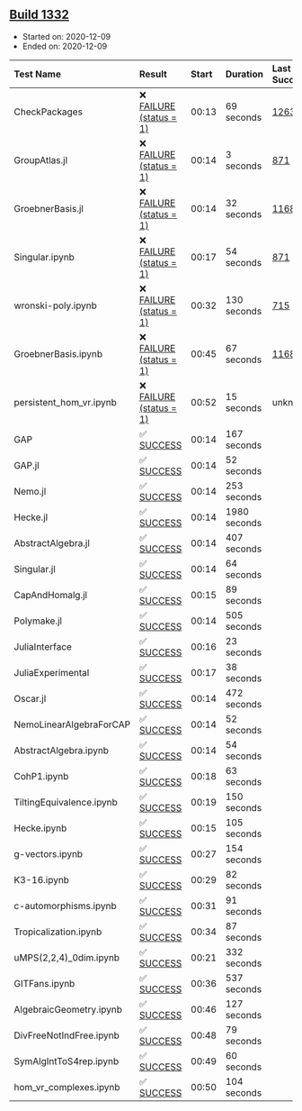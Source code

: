 ## [Build 1332](https://oscarci.mathematik.uni-kl.de/job/oscar-stable/1332/)

* Started on: 2020-12-09
* Ended on: 2020-12-09

| Test Name    | Result | Start | Duration | Last Success | First Failure |
|:-------------|:-------|:------|:---------|:-------------|:--------------|
| CheckPackages | ❌ [FAILURE (status = 1)](https://oscarci.mathematik.uni-kl.de/job/oscar-stable/1332/artifact/logs/build-1332/CheckPackages.log) | 00:13 | 69 seconds | [1263](https://oscarci.mathematik.uni-kl.de/job/oscar-stable/1263/) | [1264](https://oscarci.mathematik.uni-kl.de/job/oscar-stable/1264/) |
| GroupAtlas.jl | ❌ [FAILURE (status = 1)](https://oscarci.mathematik.uni-kl.de/job/oscar-stable/1332/artifact/logs/build-1332/GroupAtlas.jl.log) | 00:14 | 3 seconds | [871](https://oscarci.mathematik.uni-kl.de/job/oscar-stable/871/) | [872](https://oscarci.mathematik.uni-kl.de/job/oscar-stable/872/) |
| GroebnerBasis.jl | ❌ [FAILURE (status = 1)](https://oscarci.mathematik.uni-kl.de/job/oscar-stable/1332/artifact/logs/build-1332/GroebnerBasis.jl.log) | 00:14 | 32 seconds | [1168](https://oscarci.mathematik.uni-kl.de/job/oscar-stable/1168/) | [1169](https://oscarci.mathematik.uni-kl.de/job/oscar-stable/1169/) |
| Singular.ipynb | ❌ [FAILURE (status = 1)](https://oscarci.mathematik.uni-kl.de/job/oscar-stable/1332/artifact/logs/build-1332/Singular.ipynb.log) | 00:17 | 54 seconds | [871](https://oscarci.mathematik.uni-kl.de/job/oscar-stable/871/) | [872](https://oscarci.mathematik.uni-kl.de/job/oscar-stable/872/) |
| wronski-poly.ipynb | ❌ [FAILURE (status = 1)](https://oscarci.mathematik.uni-kl.de/job/oscar-stable/1332/artifact/logs/build-1332/wronski-poly.ipynb.log) | 00:32 | 130 seconds | [715](https://oscarci.mathematik.uni-kl.de/job/oscar-stable/715/) | [716](https://oscarci.mathematik.uni-kl.de/job/oscar-stable/716/) |
| GroebnerBasis.ipynb | ❌ [FAILURE (status = 1)](https://oscarci.mathematik.uni-kl.de/job/oscar-stable/1332/artifact/logs/build-1332/GroebnerBasis.ipynb.log) | 00:45 | 67 seconds | [1168](https://oscarci.mathematik.uni-kl.de/job/oscar-stable/1168/) | [1169](https://oscarci.mathematik.uni-kl.de/job/oscar-stable/1169/) |
| persistent_hom_vr.ipynb | ❌ [FAILURE (status = 1)](https://oscarci.mathematik.uni-kl.de/job/oscar-stable/1332/artifact/logs/build-1332/persistent_hom_vr.ipynb.log) | 00:52 | 15 seconds | unknown | unknown |
| GAP | ✅ [SUCCESS](https://oscarci.mathematik.uni-kl.de/job/oscar-stable/1332/artifact/logs/build-1332/GAP.log) | 00:14 | 167 seconds |  |  |
| GAP.jl | ✅ [SUCCESS](https://oscarci.mathematik.uni-kl.de/job/oscar-stable/1332/artifact/logs/build-1332/GAP.jl.log) | 00:14 | 52 seconds |  |  |
| Nemo.jl | ✅ [SUCCESS](https://oscarci.mathematik.uni-kl.de/job/oscar-stable/1332/artifact/logs/build-1332/Nemo.jl.log) | 00:14 | 253 seconds |  |  |
| Hecke.jl | ✅ [SUCCESS](https://oscarci.mathematik.uni-kl.de/job/oscar-stable/1332/artifact/logs/build-1332/Hecke.jl.log) | 00:14 | 1980 seconds |  |  |
| AbstractAlgebra.jl | ✅ [SUCCESS](https://oscarci.mathematik.uni-kl.de/job/oscar-stable/1332/artifact/logs/build-1332/AbstractAlgebra.jl.log) | 00:14 | 407 seconds |  |  |
| Singular.jl | ✅ [SUCCESS](https://oscarci.mathematik.uni-kl.de/job/oscar-stable/1332/artifact/logs/build-1332/Singular.jl.log) | 00:14 | 64 seconds |  |  |
| CapAndHomalg.jl | ✅ [SUCCESS](https://oscarci.mathematik.uni-kl.de/job/oscar-stable/1332/artifact/logs/build-1332/CapAndHomalg.jl.log) | 00:15 | 89 seconds |  |  |
| Polymake.jl | ✅ [SUCCESS](https://oscarci.mathematik.uni-kl.de/job/oscar-stable/1332/artifact/logs/build-1332/Polymake.jl.log) | 00:14 | 505 seconds |  |  |
| JuliaInterface | ✅ [SUCCESS](https://oscarci.mathematik.uni-kl.de/job/oscar-stable/1332/artifact/logs/build-1332/JuliaInterface.log) | 00:16 | 23 seconds |  |  |
| JuliaExperimental | ✅ [SUCCESS](https://oscarci.mathematik.uni-kl.de/job/oscar-stable/1332/artifact/logs/build-1332/JuliaExperimental.log) | 00:17 | 38 seconds |  |  |
| Oscar.jl | ✅ [SUCCESS](https://oscarci.mathematik.uni-kl.de/job/oscar-stable/1332/artifact/logs/build-1332/Oscar.jl.log) | 00:14 | 472 seconds |  |  |
| NemoLinearAlgebraForCAP | ✅ [SUCCESS](https://oscarci.mathematik.uni-kl.de/job/oscar-stable/1332/artifact/logs/build-1332/NemoLinearAlgebraForCAP.log) | 00:14 | 52 seconds |  |  |
| AbstractAlgebra.ipynb | ✅ [SUCCESS](https://oscarci.mathematik.uni-kl.de/job/oscar-stable/1332/artifact/logs/build-1332/AbstractAlgebra.ipynb.log) | 00:14 | 54 seconds |  |  |
| CohP1.ipynb | ✅ [SUCCESS](https://oscarci.mathematik.uni-kl.de/job/oscar-stable/1332/artifact/logs/build-1332/CohP1.ipynb.log) | 00:18 | 63 seconds |  |  |
| TiltingEquivalence.ipynb | ✅ [SUCCESS](https://oscarci.mathematik.uni-kl.de/job/oscar-stable/1332/artifact/logs/build-1332/TiltingEquivalence.ipynb.log) | 00:19 | 150 seconds |  |  |
| Hecke.ipynb | ✅ [SUCCESS](https://oscarci.mathematik.uni-kl.de/job/oscar-stable/1332/artifact/logs/build-1332/Hecke.ipynb.log) | 00:15 | 105 seconds |  |  |
| g-vectors.ipynb | ✅ [SUCCESS](https://oscarci.mathematik.uni-kl.de/job/oscar-stable/1332/artifact/logs/build-1332/g-vectors.ipynb.log) | 00:27 | 154 seconds |  |  |
| K3-16.ipynb | ✅ [SUCCESS](https://oscarci.mathematik.uni-kl.de/job/oscar-stable/1332/artifact/logs/build-1332/K3-16.ipynb.log) | 00:29 | 82 seconds |  |  |
| c-automorphisms.ipynb | ✅ [SUCCESS](https://oscarci.mathematik.uni-kl.de/job/oscar-stable/1332/artifact/logs/build-1332/c-automorphisms.ipynb.log) | 00:31 | 91 seconds |  |  |
| Tropicalization.ipynb | ✅ [SUCCESS](https://oscarci.mathematik.uni-kl.de/job/oscar-stable/1332/artifact/logs/build-1332/Tropicalization.ipynb.log) | 00:34 | 87 seconds |  |  |
| uMPS(2,2,4)_0dim.ipynb | ✅ [SUCCESS](https://oscarci.mathematik.uni-kl.de/job/oscar-stable/1332/artifact/logs/build-1332/uMPS-2-2-4-_0dim.ipynb.log) | 00:21 | 332 seconds |  |  |
| GITFans.ipynb | ✅ [SUCCESS](https://oscarci.mathematik.uni-kl.de/job/oscar-stable/1332/artifact/logs/build-1332/GITFans.ipynb.log) | 00:36 | 537 seconds |  |  |
| AlgebraicGeometry.ipynb | ✅ [SUCCESS](https://oscarci.mathematik.uni-kl.de/job/oscar-stable/1332/artifact/logs/build-1332/AlgebraicGeometry.ipynb.log) | 00:46 | 127 seconds |  |  |
| DivFreeNotIndFree.ipynb | ✅ [SUCCESS](https://oscarci.mathematik.uni-kl.de/job/oscar-stable/1332/artifact/logs/build-1332/DivFreeNotIndFree.ipynb.log) | 00:48 | 79 seconds |  |  |
| SymAlgIntToS4rep.ipynb | ✅ [SUCCESS](https://oscarci.mathematik.uni-kl.de/job/oscar-stable/1332/artifact/logs/build-1332/SymAlgIntToS4rep.ipynb.log) | 00:49 | 60 seconds |  |  |
| hom_vr_complexes.ipynb | ✅ [SUCCESS](https://oscarci.mathematik.uni-kl.de/job/oscar-stable/1332/artifact/logs/build-1332/hom_vr_complexes.ipynb.log) | 00:50 | 104 seconds |  |  |
